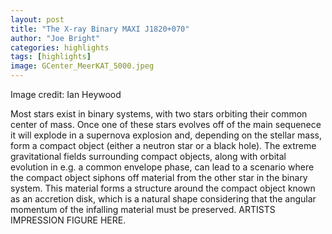 ```yaml
---
layout: post
title: "The X-ray Binary MAXI J1820+070"
author: "Joe Bright"
categories: highlights
tags: [highlights]
image: GCenter_MeerKAT_5000.jpeg
---
```

Image credit: Ian Heywood

Most stars exist in binary systems, with two stars orbiting their common center of mass. Once one of these stars evolves off of the main sequenece it will explode in a supernova explosion and, depending on the stellar mass, form a compact object (either a neutron star or a black hole). The extreme gravitational fields surrounding compact objects, along with orbital evolution in e.g. a common envelope phase, can lead to a scenario where the compact object siphons off material from the other star in the binary system. This material forms a structure around the compact object known as an accretion disk, which is a natural shape considering that the angular momentum of the infalling material must be preserved. ARTISTS IMPRESSION FIGURE HERE.
